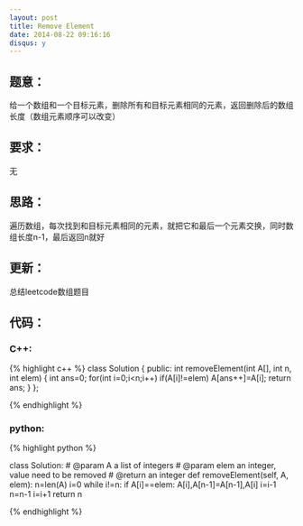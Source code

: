 ```yaml
---
layout: post
title: Remove Element
date: 2014-08-22 09:16:16
disqus: y
---
```


## 题意：
给一个数组和一个目标元素，删除所有和目标元素相同的元素，返回删除后的数组长度（数组元素顺序可以改变）

## 要求：
无

## 思路：
遍历数组，每次找到和目标元素相同的元素，就把它和最后一个元素交换，同时数组长度n-1，最后返回n就好

## 更新：
总结leetcode数组题目

## 代码：

### C++:

{% highlight c++ %}
class Solution {
public:
    int removeElement(int A[], int n, int elem) {
        int ans=0;
        for(int i=0;i<n;i++)
            if(A[i]!=elem)
                A[ans++]=A[i];
        return ans;
    }
};


 {% endhighlight %}
### python:

{% highlight python %}

class Solution:
    # @param    A       a list of integers
    # @param    elem    an integer, value need to be removed
    # @return an integer
    def removeElement(self, A, elem):
        n=len(A)
        i=0
        while i!=n:
            if A[i]==elem:
                A[i],A[n-1]=A[n-1],A[i]
                i=i-1
                n=n-1
            i=i+1
        return n
        
 {% endhighlight %}
